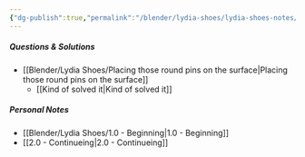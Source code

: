 ```yaml
---
{"dg-publish":true,"permalink":"/blender/lydia-shoes/lydia-shoes-notes/","noteIcon":""}
---
```


##### Questions & Solutions
- [[Blender/Lydia Shoes/Placing those round pins on the surface\|Placing those round pins on the surface]]
	- [[Kind of solved it\|Kind of solved it]]
##### Personal Notes
- [[Blender/Lydia Shoes/1.0 - Beginning\|1.0 - Beginning]]
- [[2.0 - Continueing\|2.0 - Continueing]]

